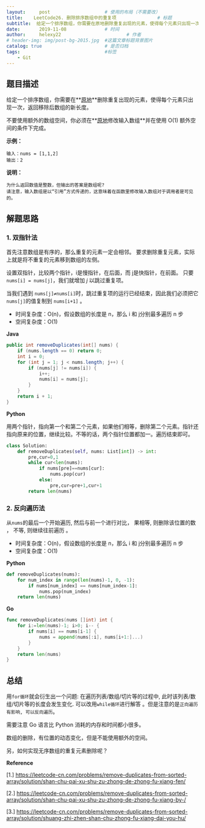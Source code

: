 ```yaml
---
layout:     post   				    # 使用的布局（不需要改）
title:    LeetCode26. 删除排序数组中的重复项				# 标题 
subtitle:  给定一个排序数组，你需要在原地删除重复出现的元素，使得每个元素只出现一次，返回移除后数组的新长度。  #副标题
date:       2019-11-08 				# 时间
author:     helexy22 						# 作者
# header-img: img/post-bg-2015.jpg  #这篇文章标题背景图片
catalog: true 						# 是否归档
tags:								#标签
    - Git
---
```


## 题目描述

给定一个排序数组，你需要在**[原地](http://baike.baidu.com/item/原地算法)**删除重复出现的元素，使得每个元素只出现一次，返回移除后数组的新长度。

不要使用额外的数组空间，你必须在**[原地](https://baike.baidu.com/item/原地算法)修改输入数组**并在使用 O(1) 额外空间的条件下完成。

**示例：**

```
输入：nums = [1,1,2]
输出：2
```

**说明：**

```
为什么返回数值是整数，但输出的答案是数组呢?
请注意，输入数组是以“引用”方式传递的，这意味着在函数里修改输入数组对于调用者是可见的。
```

## 解题思路
### 1. 双指针法

首先注意数组是有序的，那么重复的元素一定会相邻。  要求删除重复元素，实际上就是将不重复的元素移到数组的左侧。 

设置双指针，比较两个指针，i是慢指针，在后面，而 j是快指针，在前面。 只要 `nums[i] = nums[j]`，我们就增加 *j* 以跳过重复项。 

 当我们遇到 `nums[j]≠nums[i]`时，跳过重复项的运行已经结束，因此我们必须把它`nums[j]`的值复制到 `nums[i+1]`	。 

-  时间复杂度：O(n)，假设数组的长度是 n，那么 i 和 j分别最多遍历 n 步 
- 空间复杂度：O(1)

**Java**

```java
public int removeDuplicates(int[] nums) {
    if (nums.length == 0) return 0;
    int i = 0;
    for (int j = 1; j < nums.length; j++) {
        if (nums[j] != nums[i]) {
            i++;
            nums[i] = nums[j];
        }
    }
    return i + 1;
}
```

**Python**

 用两个指针，指向第一个和第二个元素，如果他们相等，删除第二个元素。指针还指向原来的位置，继续比较。不等的话，两个指针位置都加一。遍历结束即可。 

```python
class Solution:
    def removeDuplicates(self, nums: List[int]) -> int:
        pre,cur=0,1
        while cur<len(nums):       
            if nums[pre]==nums[cur]:
                nums.pop(cur)
            else:
                pre,cur=pre+1,cur+1
        return len(nums)
```

### 2. 反向遍历法

 从`nums`的最后一个开始遍历, 然后与前一个进行对比， 果相等, 则删除该位置的数 ， 不等, 则继续往前遍历 。

-  时间复杂度：O(n)，假设数组的长度是 n，那么 i 和 j分别最多遍历 n 步 
-  空间复杂度：O(1)

**Python**

```python
def removeDuplicates(nums):
    for num_index in range(len(nums)-1, 0, -1):
        if nums[num_index] == nums[num_index-1]:
            nums.pop(num_index)
    return len(nums)
```

**Go**

```go
func removeDuplicates(nums []int) int {
	for i:=len(nums)-1; i>0; i-- {
		if nums[i] == nums[i-1] {
			nums = append(nums[:i], nums[i+1:]...)
		}
	}
	return len(nums)
}
```

## 总结

 用`for循环`就会衍生出一个问题: 在遍历列表/数组/切片等的过程中, 此时该列表/数组/切片等的长度会发生变化.
 可以改用`while循环`进行解答 。但是注意的是`正向遍历有影响, 可以反向遍历`。

需要注意 Go 语言比 Python 消耗的内存和时间都小很多。

数组的删除，有位置的动态变化，但是不能使用额外的空间。

另，如何实现无序数组的重复元素删除呢？

**Reference**

[1.] https://leetcode-cn.com/problems/remove-duplicates-from-sorted-array/solution/shan-chu-pai-xu-shu-zu-zhong-de-zhong-fu-xiang-fen/ 

[2.] https://leetcode-cn.com/problems/remove-duplicates-from-sorted-array/solution/shan-chu-pai-xu-shu-zu-zhong-de-zhong-fu-xiang-by-/ 

[3.] https://leetcode-cn.com/problems/remove-duplicates-from-sorted-array/solution/shuang-zhi-zhen-shan-chu-zhong-fu-xiang-dai-you-hu/ 